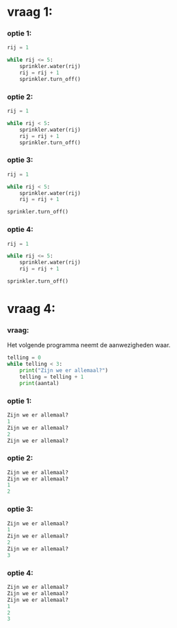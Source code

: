 # vraag 1:
### optie 1:
```python
rij = 1

while rij <= 5:
    sprinkler.water(rij)
    rij = rij + 1
    sprinkler.turn_off()
```
### optie 2:
```python
rij = 1

while rij < 5:
    sprinkler.water(rij)
    rij = rij + 1
    sprinkler.turn_off()
```
### optie 3:
```python
rij = 1

while rij < 5:
    sprinkler.water(rij)
    rij = rij + 1

sprinkler.turn_off()
```
### optie 4:
```python
rij = 1

while rij <= 5:
    sprinkler.water(rij)
    rij = rij + 1

sprinkler.turn_off()
```

# vraag 4:
### vraag:
Het volgende programma neemt de aanwezigheden waar.
```python
telling = 0
while telling < 3:
    print("Zijn we er allemaal?")
    telling = telling + 1
    print(aantal)
```
### optie 1:
```python
Zijn we er allemaal?
1
Zijn we er allemaal?
2
Zijn we er allemaal?
```
### optie 2:
```python
Zijn we er allemaal?
Zijn we er allemaal?
1
2
```
### optie 3:
```python
Zijn we er allemaal?
1
Zijn we er allemaal?
2
Zijn we er allemaal?
3
```
### optie 4:
```python
Zijn we er allemaal?
Zijn we er allemaal?
Zijn we er allemaal?
1
2
3
```
